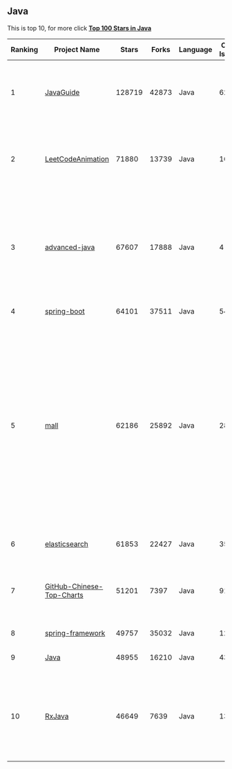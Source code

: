 ## Java

This is top 10, for more click **[Top 100 Stars in Java](Top100/Java.md)**

| Ranking | Project Name | Stars | Forks | Language | Open Issues | Description | Last Commit |
| ------- | ------------ | ----- | ----- | -------- | ----------- | ----------- | ----------- |
| 1 | [JavaGuide](https://github.com/Snailclimb/JavaGuide) | 128719 | 42873 | Java | 62 | 「Java学习+面试指南」一份涵盖大部分 Java 程序员所需要掌握的核心知识。准备 Java 面试，首选 JavaGuide！ | 2022-11-15T23:46:35Z |
| 2 | [LeetCodeAnimation](https://github.com/MisterBooo/LeetCodeAnimation) | 71880 | 13739 | Java | 16 | Demonstrate all the questions on LeetCode in the form of animation.（用动画的形式呈现解LeetCode题目的思路） | 2022-03-06T09:10:42Z |
| 3 | [advanced-java](https://github.com/doocs/advanced-java) | 67607 | 17888 | Java | 4 | 😮 Core Interview Questions & Answers For Experienced Java(Backend) Developers \| 互联网 Java 工程师进阶知识完全扫盲：涵盖高并发、分布式、高可用、微服务、海量数据处理等领域知识 | 2022-11-04T08:34:44Z |
| 4 | [spring-boot](https://github.com/spring-projects/spring-boot) | 64101 | 37511 | Java | 541 | Spring Boot | 2022-11-17T01:38:23Z |
| 5 | [mall](https://github.com/macrozheng/mall) | 62186 | 25892 | Java | 28 | mall项目是一套电商系统，包括前台商城系统及后台管理系统，基于SpringBoot+MyBatis实现，采用Docker容器化部署。 前台商城系统包含首页门户、商品推荐、商品搜索、商品展示、购物车、订单流程、会员中心、客户服务、帮助中心等模块。 后台管理系统包含商品管理、订单管理、会员管理、促销管理、运营管理、内容管理、统计报表、财务管理、权限管理、设置等模块。 | 2022-11-14T11:42:25Z |
| 6 | [elasticsearch](https://github.com/elastic/elasticsearch) | 61853 | 22427 | Java | 3503 | Free and Open, Distributed, RESTful Search Engine | 2022-11-17T00:15:40Z |
| 7 | [GitHub-Chinese-Top-Charts](https://github.com/GrowingGit/GitHub-Chinese-Top-Charts) | 51201 | 7397 | Java | 91 | :cn: GitHub中文排行榜，各语言分设「软件 \| 资料」榜单，精准定位中文好项目。各取所需，高效学习。 | 2022-11-17T00:41:28Z |
| 8 | [spring-framework](https://github.com/spring-projects/spring-framework) | 49757 | 35032 | Java | 1233 | Spring Framework | 2022-11-16T17:09:29Z |
| 9 | [Java](https://github.com/TheAlgorithms/Java) | 48955 | 16210 | Java | 43 | All Algorithms implemented in Java | 2022-11-16T13:01:36Z |
| 10 | [RxJava](https://github.com/ReactiveX/RxJava) | 46649 | 7639 | Java | 13 | RxJava – Reactive Extensions for the JVM – a library for composing asynchronous and event-based programs using observable sequences for the Java VM. | 2022-11-15T04:02:57Z |
